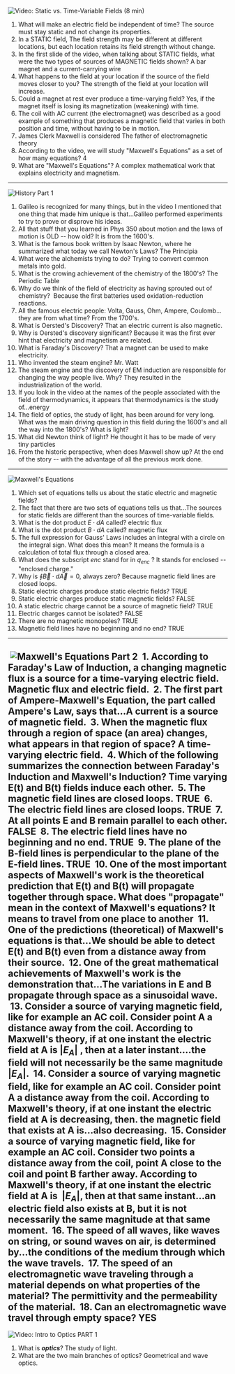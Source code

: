 ![Video: Static vs. Time-Variable Fields (8 min)](https://youtu.be/YxjGB2-oPsY)
1. What will make an electric field be independent of time? The source must stay static and not change its properties.
2. In a STATIC field, The field strength may be different at different locations, but each location retains its field strength without change.
3. In the first slide of the video, when talking about STATIC fields, what were the two types of sources of MAGNETIC fields shown? A bar magnet and a current-carrying wire
4. What happens to the field at your location if the source of the field moves closer to you? The strength of the field at your location will increase.
5. Could a magnet at rest ever produce a time-varying field? Yes, if the magnet itself is losing its magnetization (weakening) with time.
6. The coil with AC current (the electromagnet) was described as a good example of something that produces a magnetic field that varies in both position and time, without having to be in motion.
7. James Clerk Maxwell is considered The father of electromagnetic theory
8. According to the video, we will study "Maxwell's Equations" as a set of how many equations? 4
9. What are "Maxwell's Equations"? A complex mathematical work that explains electricity and magnetism.

---
![History Part 1](https://youtu.be/rR-c3sd6qfM)
1. Galileo is recognized for many things, but in the video I mentioned that one thing that made him unique is that...Galileo performed experiments to try to prove or disprove his ideas.
2. All that stuff that you learned in Phys 350 about motion and the laws of motion is OLD -- how old? It is from the 1600's.
3. What is the famous book written by Isaac Newton, where he summarized what today we call Newton's Laws? The Principia
4. What were the alchemists trying to do? Trying to convert common metals into gold.
5. What is the crowing achievement of the chemistry of the 1800's? The Periodic Table
6. Why do we think of the field of electricity as having sprouted out of chemistry?  Because the first batteries used oxidation-reduction reactions.
7. All the famous electric people: Volta, Gauss, Ohm, Ampere, Coulomb... they are from what time? From the 1700's.
8. What is Oersted's Discovery? That an electric current is also magnetic.
9. Why is Oersted's discovery significant? Because it was the first ever hint that electricity and magnetism are related.
10. What is Faraday's Discovery? That a magnet can be used to make electricity.
11. Who invented the steam engine? Mr. Watt
12. The steam engine and the discovery of EM induction are responsible for changing the way people live. Why? They resulted in the industrialization of the world.
13. If you look in the video at the names of the people associated with the field of thermodynamics, it appears that thermodynamics is the study of...energy
14. The field of optics, the study of light, has been around for very long. What was the main driving question in this field during the 1600's and all the way into the 1800's? What is light?
15. What did Newton think of light? He thought it has to be made of very tiny particles
16. From the historic perspective, when does Maxwell show up? At the end of the story -- with the advantage of all the previous work done.

---
![Maxwell's Equations](https://youtu.be/5HqS1yaZlwo)

1. Which set of equations tells us about the static electric and magnetic fields?
2. The fact that there are two sets of equations tells us that...The sources for static fields are different than the sources of time-variable fields.
3. What is the dot product $E\cdot dA$ called? electric flux
4. What is the dot product $B\cdot dA$ called? magnetic flux
5. The full expression for Gauss' Laws includes an integral with a circle on the integral sign. What does this mean? It means the formula is a calculation of total flux through a closed area.
6. What does the subscript $enc$ stand for in $q_{enc}$ ? It stands for enclosed -- "enclosed charge."
7. Why is $\oint \vec B\cdot d\vec A = 0$, always zero? Because magnetic field lines are closed loops.
8. Static electric charges produce static electric fields? TRUE
9. Static electric charges produce static magnetic fields? FALSE
10. A static electric charge cannot be a source of magnetic field? TRUE
11. Electric charges cannot be isolated? FALSE
12. There are no magnetic monopoles? TRUE
13. Magnetic field lines have no beginning and no end? TRUE
---
 ![Maxwell's Equations Part 2](https://youtu.be/dJB_8_Hj1Oc)
 1. According to Faraday's Law of Induction, a changing magnetic flux is a source for a time-varying electric field. Magnetic flux and electric field.
 2. The first part of Ampere-Maxwell's Equation, the part called Ampere's Law, says that...A current is a source of magnetic field.
 3. When the magnetic flux through a region of space (an area) changes, what appears in that region of space? A time-varying electric field.
 4. Which of the following summarizes the connection between Faraday's Induction and Maxwell's Induction? Time varying E(t) and B(t) fields induce each other.
 5. The magnetic field lines are closed loops. TRUE
 6. The electric field lines are closed loops. TRUE
 7. At all points E and B remain parallel to each other. FALSE
 8. The electric field lines have no beginning and no end. TRUE
 9. The plane of the B-field lines is perpendicular to the plane of the E-field lines. TRUE
 10. One of the most important aspects of Maxwell's work is the theoretical prediction that E(t) and B(t) will propagate together through space. What does "propagate" mean in the context of Maxwell's equations? It means to travel from one place to another
 11. One of the predictions (theoretical) of Maxwell's equations is that...We should be able to detect E(t) and B(t) even from a distance away from their source.
 12. One of the great mathematical achievements of Maxwell's work is the demonstration that...The variations in E and B propagate through space as a sinusoidal wave.
 13. Consider a source of varying magnetic field, like for example an AC coil. Consider point A a distance away from the coil. According to Maxwell's theory, if at one instant the electric field at A is $|E_A|$ , then at a later instant....the field will not necessarily be the same magnitude $|E_A|$.
 14. Consider a source of varying magnetic field, like for example an AC coil. Consider point A a distance away from the coil. According to Maxwell's theory, if at one instant the electric field at A is decreasing, then. the magnetic field that exists at A is...also decreasing.
 15. Consider a source of varying magnetic field, like for example an AC coil. Consider two points a distance away from the coil, point A close to the coil and point B farther away. According to Maxwell's theory, if at one instant the electric field at A is  $|E_A|$, then at that same instant...an electric field also exists at B, but it is not necessarily the same magnitude at that same moment.
 16. The speed of all waves, like waves on string, or sound waves on air, is determined by...the conditions of the medium through which the wave travels.
 17. The speed of an electromagnetic wave traveling through a material depends on what properties of the material? The permittivity and the permeability of the material.
 18. Can an electromagnetic wave travel through empty space? YES
---
![Video: Intro to Optics PART 1](https://youtu.be/zpQW-s_h9G4)
1. What is _**optics**_? The study of light.
2. What are the two main branches of optics? Geometrical and wave optics.